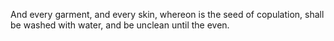 And every garment, and every skin, whereon is the seed of copulation, shall be washed with water, and be unclean until the even.
